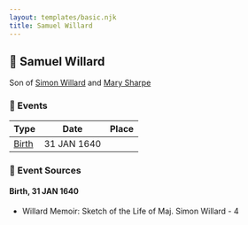 ```yaml
---
layout: templates/basic.njk
title: Samuel Willard
---
```

## 🔵 Samuel Willard

Son of [Simon Willard](/people/8/86485776) and [Mary Sharpe](/people/1/10735316)

### 📆 Events

Type | Date | Place
------ | ------ | ------
[Birth](#event-2c673706-795f-4336-95fe-72d310891c46) | 31 JAN 1640 |

### 📰 Event Sources

#### <a id="event-2c673706-795f-4336-95fe-72d310891c46"></a> Birth, 31 JAN 1640
* Willard Memoir: Sketch of the Life of Maj. Simon Willard  - 4